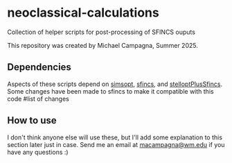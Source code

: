# neoclassical-calculations
Collection of helper scripts for post-processing of SFINCS ouputs

This repository was created by Michael Campagna, Summer 2025. 

## Dependencies
Aspects of these scripts depend on [simsopt](https://github.com/hiddenSymmetries/simsopt), [sfincs](https://github.com/landreman/sfincs), and [stelloptPlusSfincs](https://github.com/leebr48/stelloptPlusSfincs). Some changes have been made to sfincs to make it compatible with this code #list of changes

## How to use

I don't think anyone else will use these, but I'll add some explanation to this section later just in case. Send me an email at macampagna@wm.edu if you have any questions :)
